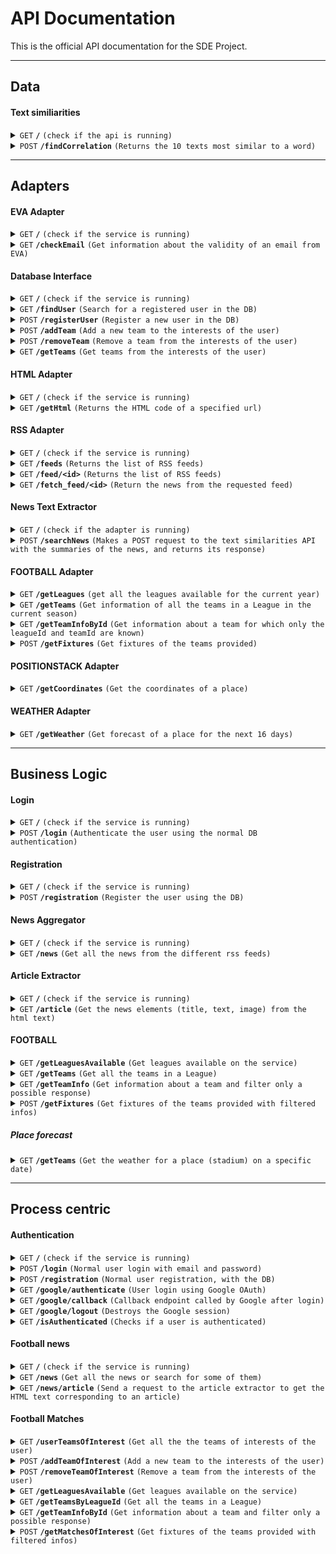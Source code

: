 # API Documentation

This is the official API documentation for the SDE Project.

------------------------------------------------------------------------------------------
## Data
#### Text similiarities

<details>
 <summary><code>GET</code> <code><b>/</b></code> <code>(check if the api is running)</code></summary>

##### Parameters

> None

##### Responses

> | http code     | content-type                      | response                                                            |
> |---------------|-----------------------------------|---------------------------------------------------------------------|
> | `200`         | `text/plain;charset=UTF-8`        | Text similiarities api is running                                   |

</details>

<details>
 <summary><code>POST</code> <code><b>/findCorrelation</b></code> <code>(Returns the 10 texts most similar to a word)</code></summary>

##### Parameters

> | name              |  type     | data type      | description                                                |
> |-------------------|-----------|----------------|------------------------------------------------------------|
> | `texts`           |  required | []             | Array of texts that wil be filtered using the word         |
> | `word`            |  required | string         | Search criteria                                            |

##### Responses

> | http code     | content-type                      | response                                                            |
> |---------------|-----------------------------------|---------------------------------------------------------------------|
> | `200`         | `text/plain;charset=UTF-8`        | Text similiarities api is running                                   |

##### Example
If the status code is `200`, the endpoint returns a JSON object adhering to the following syntax.

```json
{
  texts: [
    "text1",
    "text2",
    ...
  ]
}
```

</details>


------------------------------------------------------------------------------------------
## Adapters

#### EVA Adapter

<details>
 <summary><code>GET</code> <code><b>/</b></code> <code>(check if the service is running)</code></summary>

##### Parameters

> None

##### Responses

> | http code     | content-type                      | response                                                            |
> |---------------|-----------------------------------|---------------------------------------------------------------------|
> | `200`         | `text/plain;charset=UTF-8`        | EVA API adapter is running                                          |

</details>


<details>
 <summary><code>GET</code> <code><b>/checkEmail</b></code> <code>(Get information about the validity of an email from EVA)</code></summary>

##### Parameters

> | name              |  type     | data type      | description                         |
> |-------------------|-----------|----------------|-------------------------------------|
> | `email`           |  required | string         | The email to validate               |

##### Responses

> | http code     | content-type                      | response                                                            |
> |---------------|-----------------------------------|---------------------------------------------------------------------|
> | `200`         | `application/json`                | JSON object, see Example                                            |
> | `400`         | `application/json`                | `{status: "error", msg: ".. error msg .. "}`                        |

##### Example
If the status code is `200`, the endpoint returns a JSON object adhering to the following syntax.

```json
{
  status: "success",
  msg: "Email status retrieved",
  data: {
    valid_syntax: true,
    disposable: true,
    deliverable: true,
    spam: false
  }
}
```

</details>


#### Database Interface


<details>
 <summary><code>GET</code> <code><b>/</b></code> <code>(check if the service is running)</code></summary>

##### Parameters

> None

##### Responses

> | http code     | content-type                      | response                                                            |
> |---------------|-----------------------------------|---------------------------------------------------------------------|
> | `200`         | `text/plain;charset=UTF-8`        | MySQL db interface is running                                       |

</details>



<details>
 <summary><code>GET</code> <code><b>/findUser</b></code> <code>(Search for a registered user in the DB)</code></summary>

##### Parameters

> | name              |  type     | data type      | description                         |
> |-------------------|-----------|----------------|-------------------------------------|
> | `email`           |  required | string         | The user's email                    |
> | `password`        |  required | string         | The user's password                 |

##### Responses

> | http code     | content-type                      | response                                                            |
> |---------------|-----------------------------------|---------------------------------------------------------------------|
> | `200`         | `application/json`                | JSON object, see Example                                            |
> | `400`         | `application/json`                | `{status: "error", msg: ".. error msg .. "}`                        |
> | `404`         | `application/json`                | `{status: "error", msg: "User not found"}`                          |

##### Example
If the status code is `200`, the endpoint returns a JSON object adhering to the following syntax.

```json
{
  status: "success",
  msg: "User found",
  user_info: {
    id: 123,
    name: "Mario",
    surname: "Rossi",
    email: "mariorossi@test.com",
  }
}
```

</details>


<details>
 <summary><code>POST</code> <code><b>/registerUser</b></code> <code>(Register a new user in the DB)</code></summary>

##### Parameters

> | name              |  type     | data type      | description                         |
> |-------------------|-----------|----------------|-------------------------------------|
> | `name`            |  required | string         | The user's name                     |
> | `surname`         |  required | string         | The user's surname                  |
> | `email`           |  required | string         | The user's email                    |
> | `password`        |  required | string         | The user's password                 |

##### Responses

> | http code     | content-type                      | response                                                            |
> |---------------|-----------------------------------|---------------------------------------------------------------------|
> | `200`         | `application/json`                | JSON object, see Example                                            |
> | `400`         | `application/json`                | `{status: "error", msg: ".. error msg .. "}`                        |

##### Example
If the status code is `200`, the endpoint returns a JSON object adhering to the following syntax.

```json
{
  status: "success",
  msg: "User registered",
  id: 123
}
```

</details>

<details>
 <summary><code>POST</code> <code><b>/addTeam</b></code> <code>(Add a new team to the interests of the user)</code></summary>

##### Parameters

> | name              |  type     | data type      | description                         |
> |-------------------|-----------|----------------|-------------------------------------|
> | `token`           |  required | string         | Token containing the user ID        |
> | `teamId`          |  required | string         | The team ID                         |
> | `leagueId`        |  required | string         | The league ID of the team           |

##### Responses

> | http code     | content-type                      | response                                                            |
> |---------------|-----------------------------------|---------------------------------------------------------------------|
> | `200`         | `application/json`                | `{status: "success", msg: "team added"}`                            |
> | `400`         | `application/json`                | `{status: "error", msg: ".. error msg .. "}`                        |
> | `401`         | `application/json`                | `{status: "error", msg: ".. error msg .. "}`                        |

</details>


<details>
 <summary><code>POST</code> <code><b>/removeTeam</b></code> <code>(Remove a team from the interests of the user)</code></summary>

##### Parameters

> | name              |  type     | data type      | description                         |
> |-------------------|-----------|----------------|-------------------------------------|
> | `token`           |  required | string         | Token containing the user ID        |
> | `teamId`          |  required | string         | The team ID                         |


##### Responses

> | http code     | content-type                      | response                                                            |
> |---------------|-----------------------------------|---------------------------------------------------------------------|
> | `200`         | `application/json`                | `{status: "success", msg: "team deleted"}`                          |
> | `400`         | `application/json`                | `{status: "error", msg: ".. error msg .. "}`                        |
> | `401`         | `application/json`                | `{status: "error", msg: ".. error msg .. "}`                        |

</details>

<details>
 <summary><code>GET</code> <code><b>/getTeams</b></code> <code>(Get teams from the interests of the user)</code></summary>

##### Parameters

> | name              |  type     | data type      | description                         |
> |-------------------|-----------|----------------|-------------------------------------|
> | `token`           |  required | string         | Token containing the user ID        |
> | `teamId`          |  required | string         | The team ID                         |


##### Responses

> | http code     | content-type                      | response                                                            |
> |---------------|-----------------------------------|---------------------------------------------------------------------|
> | `200`         | `application/json`                | JSON object, see Example                                            |
> | `400`         | `application/json`                | `{status: "error", msg: ".. error msg .. "}`                        |
> | `401`         | `application/json`                | `{status: "error", msg: ".. error msg .. "}`                        |

##### Example
If the status code is `200`, the endpoint returns a JSON object adhering to the following syntax.

```json
{
  status: "success",
  result:[{
    userId:1,
    teamId:2,
    leagueId:3
   },{
    userId:1,
    teamId:4,
    leagueId:5
   }]
  }
}
```

</details>

#### HTML Adapter

<details>
 <summary><code>GET</code> <code><b>/</b></code> <code>(check if the service is running)</code></summary>

##### Parameters

> None

##### Responses

> | http code     | content-type                      | response                                                            |
> |---------------|-----------------------------------|---------------------------------------------------------------------|
> | `200`         | `text/plain;charset=UTF-8`        | HTML Adapter is running                                       |

</details>


<details>
 <summary><code>GET</code> <code><b>/getHtml</b></code> <code>(Returns the HTML code of a specified url)</code></summary>

##### Parameters

> | name              |  type     | data type      | description                         |
> |-------------------|-----------|----------------|-------------------------------------|
> | `url`             |  required | string         | The website url, which must be encoded and written in this format                   |

##### Responses

> | http code     | content-type                      | response                                                            |
> |---------------|-----------------------------------|---------------------------------------------------------------------|
> | `200`         | `application/json`                | JSON object, see Example                                            |
> | `500`         | `application/json`                | `{status: "Internal Server Error", msg: "The server encou... "}`    |

##### Example
The url in the GET request must be encoded like in the following example, that request the HTML text of www.python.org

```
html_adapter_url:html_adapter_port/getHtml?url=https%3A%2F%2Fwww.python.org
```

If the status code is `200`, the endpoint returns a JSON object that contains the HTML text of the requested website.

```json
{
  html: "<!doctype html>\n<!--[if lt IE 7]>   <html class=\"no-js ie6 lt-ie7 lt-ie8 lt...",
}
```
</details>

#### RSS Adapter

<details>
 <summary><code>GET</code> <code><b>/</b></code> <code>(check if the service is running)</code></summary>

##### Parameters

> None

##### Responses

> | http code     | content-type                      | response                                                            |
> |---------------|-----------------------------------|---------------------------------------------------------------------|
> | `200`         | `text/plain;charset=UTF-8`        | RSS Adapter is running                                              |

</details>

<details>
 <summary><code>GET</code> <code><b>/feeds</b></code> <code>(Returns the list of RSS feeds)</code></summary>

##### Parameters

> None

##### Responses

> | http code     | content-type                      | response                                                            |
> |---------------|-----------------------------------|---------------------------------------------------------------------|
> | `200`         | `application/json`                | JSON object, see Example                                            |
> | `400`         | `application/json`                | `{status: "error", msg: ".. error msg .. "}`                        |

##### Example

If the status code is `200`, the endpoint returns a JSON object that contains the URLs of the RSS feeds.

```json
{
    1: "url1",
    2: "url2",
    3: "url3"
}
```
</details>

<details>
 <summary><code>GET</code> <code><b>/feed/&ltid&gt</b></code> <code>(Returns the list of RSS feeds)</code></summary>

##### Parameters

> | name              |  type     | data type      | description                         |
> |-------------------|-----------|----------------|-------------------------------------|
> | `id`              |  required | string         | The id of the requested RSS feed    |

##### Responses

> | http code     | content-type                      | response                                                            |
> |---------------|-----------------------------------|---------------------------------------------------------------------|
> | `200`         | `application/json`                | JSON object, see Example                                            |
> | `404`         | `application/json`                | `{status: "Not found", msg: "Index out of range"}`                  |
> | `400`         | `application/json`                | `{status: "error", msg: ".. error msg .. "}`                        |

##### Example

If the status code is `200`, the endpoint returns a JSON object that contains the URL of the requested RSS feed.

```json
{
    feed: "url"
}
```
</details>

<details>
 <summary><code>GET</code> <code><b>/fetch_feed/&ltid&gt</b></code> <code>(Return the news from the requested feed)</code></summary>

##### Parameters

> | name              |  type     | data type      | description                         |
> |-------------------|-----------|----------------|-------------------------------------|
> | `id`              |  required | string         | The id of the requested RSS feed    |

##### Responses

> | http code     | content-type                      | response                                                            |
> |---------------|-----------------------------------|---------------------------------------------------------------------|
> | `200`         | `application/json`                | JSON object, see Example                                            |
> | `404`         | `application/json`                | `{status: "Not found", msg: "Index out of range"}`                  |
> | `400`         | `application/json`                | `{status: "error", msg: ".. error msg .. "}`                        |

##### Example

If the status code is `200`, the endpoint returns a JSON object that contains the requested RSS feed.

```json
{
    feed_title: "FOX Sports Digital",
    entries: [
      link: "https://www.foxsports.com/stories/soccer/usmnt-january-transfer-window-tracker-2024"
      media_content: "https://www.foxsports.com/image.jpg"
      summary: "news summary"
      title: "news title"
    ]
}
```
</details>

#### News Text Extractor

<details>
 <summary><code>GET</code> <code><b>/</b></code> <code>(check if the adapter is running)</code></summary>

##### Parameters

> None

##### Responses

> | http code     | content-type                      | response                                                            |
> |---------------|-----------------------------------|---------------------------------------------------------------------|
> | `200`         | `text/plain;charset=UTF-8`        | News Text Extractor Adapter is running                              |

</details>

<details>
 <summary><code>POST</code> <code><b>/searchNews</b></code> <code>(Makes a POST request to the text similarities API with the summaries of the news, and returns its response)</code></summary>

##### Parameters

> | name              |  type     | data type      | description                                                |
> |-------------------|-----------|----------------|------------------------------------------------------------|
> | `news`            |  required | []             | Array of news from which the summaries is extracted        |
> | `word`            |  required | string         | Search criteria                                            |

##### Responses

> | http code     | content-type                      | response                                                            |
> |---------------|-----------------------------------|---------------------------------------------------------------------|
> | `200`         | `text/plain;charset=UTF-8`        | Text similiarities api is running                                   |

##### Example
If the status code is `200`, the endpoint returns a JSON object adhering to the following syntax.

```json
{
  texts: [
    "text1",
    "text2",
    ...
  ]
}
```

</details>

#### FOOTBALL Adapter

<details>
 <summary><code>GET</code> <code><b>/getLeagues</b></code> <code>(get all the leagues available for the current year)</code></summary>

##### Parameters

> None

##### Responses

> | http code     | content-type                      | response                                                            |
> |---------------|-----------------------------------|---------------------------------------------------------------------|
> | `200`         | `application/json`	 	             | JSON object, see Example                                            |
> | `400`         | `application/json` 		             | `{status: "error", msg: ".. error msg .. "}`                        |

##### Example
If the status code is `200`, the endpoint returns a JSON object adhering to the following syntax.

```json
{
  status: "success",
  leagues: [{
    league: {..league_info..},
    country: {..country_info..},
    season: [{..season_info}]
  },{
    league: {..league_info..},
    country: {..country_info..},
    season: [{..season_info}]
  }]
}
```
</details>

<details>
 <summary><code>GET</code> <code><b>/getTeams</b></code> <code>(Get information of all the teams in a League in the current season)</code></summary>

##### Parameters

> | name              |  type     | data type      | description                         |
> |-------------------|-----------|----------------|-------------------------------------|
> | `leagueId`        |  required | string         | The league of the teams             |

##### Responses

> | http code     | content-type                      | response                                                            |
> |---------------|-----------------------------------|---------------------------------------------------------------------|
> | `200`         | `application/json`                | JSON object, see Example                                            |
> | `400`         | `application/json`                | `{status: "error", msg: ".. error msg .. "}`                        |

##### Example
If the status code is `200`, the endpoint returns a JSON object adhering to the following syntax.

```json
{
  status: "success",
  teams: [{
    team: {..team_info..},
    venue: {..venue_info..}
  },{
    team: {..team_info..},
    venue: {..venue_info..}
  }]
}
```

</details>

<details>

 <summary><code>GET</code> <code><b>/getTeamInfoById</b></code> <code>(Get information about a team for which only the leagueId and teamId are known)</code></summary>

##### Parameters

> | name              |  type     | data type      | description                         |
> |-------------------|-----------|----------------|-------------------------------------|
> | `leagueId`        |  required | string         | The league of the team              |
> | `teamId`          |  required | string         | The teamId of the team              |

##### Responses

> | http code     | content-type                      | response                                                            |
> |---------------|-----------------------------------|---------------------------------------------------------------------|
> | `200`         | `application/json`                | JSON object, see Example                                            |
> | `400`         | `application/json`                | `{status: "error", msg: ".. error msg .. "}`                        |

##### Example
If the status code is `200`, the endpoint returns a JSON object adhering to the following syntax.

```json
{
  status: "success",
  teamInfo: {
    team: {..team_info..},
    venue: {..venue_info..}
  }
}
```

</details>

<details>

 <summary><code>POST</code> <code><b>/getFixtures</b></code> <code>(Get fixtures of the teams provided)</code></summary>

##### Parameters

> | name                  |  type     | data type      | description                            |
> |-----------------------|-----------|----------------|----------------------------------------|
> | `teamIds`             |  required | string         | The teamId of the teams                |
> | `numberOfNextMatches` |  required | string         | Number of the next matches wanted      |

##### Responses

> | http code     | content-type                      | response                                                            |
> |---------------|-----------------------------------|---------------------------------------------------------------------|
> | `200`         | `application/json`                | JSON object, see Example                                            |
> | `400`         | `application/json`                | `{status: "error", msg: ".. error msg .. "}`                        |

##### Example
If the status code is `200`, the endpoint returns a JSON object adhering to the following syntax.

```json
{
  status: "success",
  matches: [{
    fixture: {..fixture_info..},
    league: {..league_info..},
    teams: {..teams_info..},
    goals: {..goals_info..},
    score: {..score_info..}
  },{
   fixture: {..fixture_info..},
    league: {..league_info..},
    teams: {..teams_info..},
    goals: {..goals_info..},
    score: {..score_info..}
  }]
}
```

</details>

#### POSITIONSTACK Adapter

<details>
 <summary><code>GET</code> <code><b>/getCoordinates</b></code> <code>(Get the coordinates of a place)</code></summary>

##### Parameters

> | name              |  type     | data type      | description                                      		      |
> |-------------------|-----------|----------------|----------------------------------------------------------|
> | `place`           |  required | string         | The place for which the coodinates are needed            |

##### Responses

> | http code     | content-type                      | response                                                     |
> |---------------|-----------------------------------|--------------------------------------------------------------|
> | `200`         | `application/json`	 	             | JSON object, see Example                                     |
> | `400`         | `application/json` 		             | `{status: "error", msg: ".. error msg .. "}`                 |

##### Example
If the status code is `200`, the endpoint returns a JSON object adhering to the following syntax.

```json
{
  status: "success",
  data:{
     "latitude": 38.897675,
     "longitude": -77.036547,
     "label": "1600 Pennsylvania Avenue NW, Washington, DC, USA",
     "name": "1600 Pennsylvania Avenue NW",
     "type": "address",
     "number": "1600",
     "street": "Pennsylvania Avenue NW",
     "postal_code": "20500",
     "confidence": 1,
     "region": "District of Columbia",
     "region_code": "DC",
     "administrative_area": null,
     "neighbourhood": "White House Grounds",
     "country": "United States",
     "country_code": "US"
  }
}
```
</details>

#### WEATHER Adapter

<details>
 <summary><code>GET</code> <code><b>/getWeather</b></code> <code>(Get forecast of a place for the next 16 days)</code></summary>

##### Parameters

> | name              |  type     | data type      | description                         		      |
> |-------------------|-----------|----------------|---------------------------------------------|
> | `lat`             |  required | string         | Latitude of the place			  	                 |
> | `lon`             |  required | string         | Longitude of the place			  	                |


##### Responses

> | http code     | content-type                      | response                                                     |
> |---------------|-----------------------------------|--------------------------------------------------------------|
> | `200`         | `application/json`	 	             | JSON object, see Example                                     |
> | `400`         | `application/json` 		             | `{status: "error", msg: ".. error msg .. "}`                 |

##### Example
If the status code is `200`, the endpoint returns a JSON object adhering to the following syntax.

```json
{
  status: "success",
  data:{
     app_max_temp:-2.1
     app_min_temp:-10
     clouds:44
     clouds_hi:0
     ...

     ...
     weather: {
       description:"Broken clouds",
       weather_info
    }
  }
}
```
</details>

------------------------------------------------------------------------------------------

## Business Logic


#### Login


<details>
 <summary><code>GET</code> <code><b>/</b></code> <code>(check if the service is running)</code></summary>

##### Parameters

> None

##### Responses

> | http code     | content-type                      | response                                                            |
> |---------------|-----------------------------------|---------------------------------------------------------------------|
> | `200`         | `text/plain;charset=UTF-8`        | Login business logic is running                                     |

</details>


<details>
 <summary><code>POST</code> <code><b>/login</b></code> <code>(Authenticate the user using the normal DB authentication)</code></summary>

##### Parameters

> | name              |  type     | data type      | description                         |
> |-------------------|-----------|----------------|-------------------------------------|
> | `email`           |  required | string         | The user's email                    |
> | `password`        |  required | string         | The user's password                 |

##### Responses

> | http code     | content-type                      | response                                                            |
> |---------------|-----------------------------------|---------------------------------------------------------------------|
> | `200`         | `application/json`                | JSON object, see Example                                            |
> | `400`         | `application/json`                | `{status: "error", msg: ".. error msg .. "}`                        |
> | `401`         | `application/json`                | `{status: "error", msg: "Invalid credentials"}`                     |

##### Example
If the status code is `200`, the endpoint returns a JSON object adhering to the following syntax.

```json
{
  status: "success",
  msg: "User login successful",
  token: "eyJ..."
}
```

</details>



#### Registration


<details>
 <summary><code>GET</code> <code><b>/</b></code> <code>(check if the service is running)</code></summary>

##### Parameters

> None

##### Responses

> | http code     | content-type                      | response                                                            |
> |---------------|-----------------------------------|---------------------------------------------------------------------|
> | `200`         | `text/plain;charset=UTF-8`        | Registration business logic is running                              |

</details>


<details>
 <summary><code>POST</code> <code><b>/registration</b></code> <code>(Register the user using the DB)</code></summary>

##### Parameters

> | name              |  type     | data type      | description                         |
> |-------------------|-----------|----------------|-------------------------------------|
> | `name`            |  required | string         | The user's name                     |
> | `surname`         |  required | string         | The user's surname                  |
> | `email`           |  required | string         | The user's email                    |
> | `password`        |  required | string         | The user's password                 |

##### Responses

> | http code     | content-type                      | response                                                            |
> |---------------|-----------------------------------|---------------------------------------------------------------------|
> | `200`         | `application/json`                | JSON object, see Example                                            |
> | `400`         | `application/json`                | `{status: "error", msg: ".. error msg .. "}`                        |

##### Example
If the status code is `200`, the endpoint returns a JSON object adhering to the following syntax.

```json
{
  status: "success",
  msg: "User registered",
  id: 123
}
```

</details>

#### News Aggregator

<details>
 <summary><code>GET</code> <code><b>/</b></code> <code>(check if the service is running)</code></summary>

##### Parameters

> None

##### Responses

> | http code     | content-type                      | response                                                            |
> |---------------|-----------------------------------|---------------------------------------------------------------------|
> | `200`         | `text/plain;charset=UTF-8`        | News Aggregator business logic is running                           |

</details>


<details>
 <summary><code>GET</code> <code><b>/news</b></code> <code>(Get all the news from the different rss feeds)</code></summary>

##### Parameters

> None

##### Responses

> | http code     | content-type                      | response                                                            |
> |---------------|-----------------------------------|---------------------------------------------------------------------|
> | `200`         | `application/json`                | JSON object, see Example                                            |
> | `400`         | `application/json`                | `{status: "error", msg: ".. error msg .. "}`                        |

##### Example
If the status code is `200`, the endpoint returns a JSON object adhering to the following syntax.

```json
{
 [
    {
      feed_title: "FOX Sports Digital",
      entries: [
        link: "https://www.foxsports.com/stories/soccer/usmnt-january-transfer-window-tracker-2024"
        media_content: "https://www.foxsports.com/image.jpg"
        summary: "news summary"
        title: "news title"
      ]
    },
    {
      feed_title: "BBC news"
      entries: [
        ...
      ]
    }
    ,
    ...
  ]
}
```

</details>

#### Article Extractor

<details>
 <summary><code>GET</code> <code><b>/</b></code> <code>(check if the service is running)</code></summary>

##### Parameters

> None

##### Responses

> | http code     | content-type                      | response                                                            |
> |---------------|-----------------------------------|---------------------------------------------------------------------|
> | `200`         | `text/plain;charset=UTF-8`        | Article Extractor business logic is running                         |

</details>


<details>
 <summary><code>GET</code> <code><b>/article</b></code> <code>(Get the news elements (title, text, image) from the html text)</code></summary>

##### Parameters

> | name              |  type     | data type      | description                         |
> |-------------------|-----------|----------------|-------------------------------------|
> | `url`             |  required | string         | The article's url                   |

##### Responses

> | http code     | content-type                      | response                                                            |
> |---------------|-----------------------------------|---------------------------------------------------------------------|
> | `200`         | `application/json`                | JSON object, see Example                                            |
> | `400`         | `application/json`                | `{status: "error", msg: ".. error msg .. "}`                        |
> | `500`         | `application/json`                | `{status: "Internal error", msg: ".. error msg .. "}`                        |

##### Example
If the status code is `200`, the endpoint returns a JSON object adhering to the following syntax.

```json
{
  title: "article title",
  text: "article text",
  image: "image's url"
}
```

</details>

#### FOOTBALL

<details>
 <summary><code>GET</code> <code><b>/getLeaguesAvailable</b></code> <code>(Get leagues available on the service)</code></summary>

##### Parameters

> none

##### Responses

> | http code     | content-type                      | response                                                            |
> |---------------|-----------------------------------|---------------------------------------------------------------------|
> | `200`         | `application/json`                | JSON object, see Example                                            |
> | `400`         | `application/json`                | `{status: "error", msg: ".. error msg .. "}`                        |

##### Example
If the status code is `200`, the endpoint returns a JSON object adhering to the following syntax.

```json
{
  status: "success",
  leagues:[{
    id:61
    name:"Ligue 1"
    type:"League"
    logo:"https://media.api-sports.io/football/leagues/61.png"
   },{
    id:62
    name:"Ligue X"
    type:"League"
    logo:"https://media.api-sports.io/football/leagues/62.png" 
   }]
}
```
</details>

<details>
 <summary><code>GET</code> <code><b>/getTeams</b></code> <code>(Get all the teams in a League)</code></summary>

##### Parameters

> | name              |  type     | data type      | description                         |
> |-------------------|-----------|----------------|-------------------------------------|
> | `leagueId`        |  required | string         | The league of the teams             |

##### Responses

> | http code     | content-type                      | response                                                            |
> |---------------|-----------------------------------|---------------------------------------------------------------------|
> | `200`         | `application/json`                | JSON object, see Example                                            |
> | `400`         | `application/json`                | `{status: "error", msg: ".. error msg .. "}`                        |

##### Example
If the status code is `200`, the endpoint returns a JSON object adhering to the following syntax.

```json
{
  status: "success",
  teams: [{
    {..team_info..},
    {..team_info..},
    {..team_info..}
  }]
}
```

</details>

<details>
 <summary><code>GET</code> <code><b>/getTeamInfo</b></code> <code>(Get information about a team and filter only a possible response)</code></summary>

##### Parameters

> | name              |  type     | data type      | description                         |
> |-------------------|-----------|----------------|-------------------------------------|
> | `leagueId`        |  required | string         | The league of the team              |
> | `teamId`          |  required | string         | The teamId of the team              |

##### Responses

> | http code     | content-type                      | response                                                            |
> |---------------|-----------------------------------|---------------------------------------------------------------------|
> | `200`         | `application/json`                | JSON object, see Example                                            |
> | `400`         | `application/json`                | `{status: "error", msg: ".. error msg .. "}`                        |

##### Example
If the status code is `200`, the endpoint returns a JSON object adhering to the following syntax.

```json
{
  status: "success",
  teamInfo: {
    team: {..team_info..},
    venue: {..venue_info..}
  }
}
```
</details>

<details>

 <summary><code>POST</code> <code><b>/getFixtures</b></code> <code>(Get fixtures of the teams provided with filtered infos)</code></summary>

##### Parameters

> | name                  |  type     | data type      | description                            |
> |-----------------------|-----------|----------------|----------------------------------------|
> | `teamIds`             |  required | string         | The teamId of the teams                |
> | `numberOfNextMatches` |  required | string         | Number of the next matches wanted      |

##### Responses

> | http code     | content-type                      | response                                                            |
> |---------------|-----------------------------------|---------------------------------------------------------------------|
> | `200`         | `application/json`                | JSON object, see Example                                            |
> | `400`         | `application/json`                | `{status: "error", msg: ".. error msg .. "}`                        |

##### Example
If the status code is `200`, the endpoint returns a JSON object adhering to the following syntax.

```json
{
  status: "success",
  matches: [{
    "matchReferee": "Referee1",
    "matchDate": "2024-01-04",
    "stadium": "Stadium1",
    "city": "City1",
    "league": "League1",
    "country": "Country1",
    "homeTeam": "HomeTeam1",
    "homeTeamLogoLink": "HomeTeam1LogoLink",
    "awayTeam": "AwayTeam1",
    "awayTeamLogoLink": "AwayTeam1LogoLink"
  },
  {
    "matchReferee": "Referee2",
    "matchDate": "2024-01-05",
    "stadium": "Stadium2",
    "city": "City2",
    "league": "League2",
    "country": "Country2",
    "homeTeam": "HomeTeam2",
    "homeTeamLogoLink": "HomeTeam2LogoLink",
    "awayTeam": "AwayTeam2",
    "awayTeamLogoLink": "AwayTeam2LogoLink"
  }]

}
```

</details>

##### Place forecast

<details>
 <summary><code>GET</code> <code><b>/getTeams</b></code> <code>(Get the weather for a place (stadium) on a specific date)</code></summary>

##### Parameters

> | name              |  type     | data type      | description                         |
> |-------------------|-----------|----------------|-------------------------------------|
> | `stadium`         |  required | string         | The league of the teams             |
> | `matchDate`       |  required | string         | The league of the teams             |

##### Responses

> | http code     | content-type                      | response                                                            |
> |---------------|-----------------------------------|---------------------------------------------------------------------|
> | `200`         | `application/json`                | JSON object, see Example                                            |
> | `400`         | `application/json`                | `{status: "error", msg: ".. error msg .. "}`                        |

##### Example
If the status code is `200`, the endpoint returns a JSON object adhering to the following syntax.

```json
{
  status: "success",
  weather: {
    "min_temp": 15,
    "max_temp": 25,
    "description": 'Clear sky' || 'data still not computed'
  }
}
```

</details>

------------------------------------------------------------------------------------------
## Process centric


#### Authentication


<details>
 <summary><code>GET</code> <code><b>/</b></code> <code>(check if the service is running)</code></summary>

##### Parameters

> None

##### Responses

> | http code     | content-type                      | response                                                            |
> |---------------|-----------------------------------|---------------------------------------------------------------------|
> | `200`         | `text/plain;charset=UTF-8`        | Authentication process centric service is running                   |

</details>


<details>
 <summary><code>POST</code> <code><b>/login</b></code> <code>(Normal user login with email and password)</code></summary>

##### Parameters

> | name              |  type     | data type      | description                         |
> |-------------------|-----------|----------------|-------------------------------------|
> | `email`           |  required | string         | The user's email                    |
> | `password`        |  required | string         | The user's password                 |

##### Responses

> | http code     | content-type                      | response                                                            |
> |---------------|-----------------------------------|---------------------------------------------------------------------|
> | `200`         | `application/json`                | JSON object, see Example                                            |
> | `400`         | `application/json`                | `{status: "error", msg: ".. error msg .. "}`                        |

##### Example
If the status code is `200`, the endpoint returns a JSON object adhering to the following syntax.

```json
{
  status: "success",
  msg: "User login successful",
  token: "eyJ..."
}
```

</details>


<details>
 <summary><code>POST</code> <code><b>/registration</b></code> <code>(Normal user registration, with the DB)</code></summary>

##### Parameters

> | name              |  type     | data type      | description                         |
> |-------------------|-----------|----------------|-------------------------------------|
> | `name`            |  required | string         | The user's name                     |
> | `surname`         |  required | string         | The user's surname                  |
> | `email`           |  required | string         | The user's email                    |
> | `password`        |  required | string         | The user's password                 |

##### Responses

> | http code     | content-type                      | response                                                            |
> |---------------|-----------------------------------|---------------------------------------------------------------------|
> | `200`         | `application/json`                | JSON object, see Example                                            |
> | `400`         | `application/json`                | `{status: "error", msg: ".. error msg .. "}`                        |

##### Example
If the status code is `200`, the endpoint returns a JSON object adhering to the following syntax.

```json
{
  status: "success",
  msg: "User registered"
}
```

</details>


<details>
 <summary><code>GET</code> <code><b>/google/authenticate</b></code> <code>(User login using Google OAuth)</code></summary>

##### Parameters

> None

##### Responses

> | http code     | content-type                      | response                                                            |
> |---------------|-----------------------------------|---------------------------------------------------------------------|
> | `200`         | `application/json`                | JSON object, see Example                                            |
> | `302`         | `text/html`                       | Redirects to Google OAuth authentication endpoint, then redirects to `/google/callback` |
> | `400`         | `application/json`                | `{status: "error", msg: ".. error msg .. "}`                        |


</details>


<details>
 <summary><code>GET</code> <code><b>/google/callback</b></code> <code>(Callback endpoint called by Google after login)</code></summary>

##### Parameters

> None

The parameters are filled by Google after successfully authenticating.

##### Responses

> | http code     | content-type                      | response                                                            |
> |---------------|-----------------------------------|---------------------------------------------------------------------|
> | `302`         | `text/html`                       | Redirects to `/` if an error occurred during the authentication     |



##### Example
If the status code is `200`, the endpoint returns a JSON object adhering to the following syntax.

```json
{
  status: "success",
  msg: "User login successful",
  token: "eyJ..."
}
```

</details>

<details>
 <summary><code>GET</code> <code><b>/google/logout</b></code> <code>(Destroys the Google session)</code></summary>

##### Parameters

> None

##### Responses

> | http code     | content-type                      | response                                                            |
> |---------------|-----------------------------------|---------------------------------------------------------------------|
> | `200`         | `application/json`                | JSON object, see Example                                            |



##### Example
If the status code is `200`, the endpoint returns a JSON object adhering to the following syntax.

```json
{
  status: "success"
}
```

</details>


<details>
 <summary><code>GET</code> <code><b>/isAuthenticated</b></code> <code>(Checks if a user is authenticated)</code></summary>

##### Parameters

> | name              |  type     | data type      | description                         |
> |-------------------|-----------|----------------|-------------------------------------|
> | `token`           |  required | string         | The JWT token                       |

##### Responses

> | http code     | content-type                      | response                                                            |
> |---------------|-----------------------------------|---------------------------------------------------------------------|
> | `200`         | `application/json`                | JSON object, see Example                                            |



##### Example
If the status code is `200`, the endpoint returns a JSON object adhering to the following syntax.

```json
{
  "status": "success",
  "authenticated": true,
  "data": {
    "id": 6,
    "email": "prova1@gmail.com",
    "iat": 1705003554
  }
}
```

</details>

#### Football news
<details>
 <summary><code>GET</code> <code><b>/</b></code> <code>(check if the service is running)</code></summary>

##### Parameters

> None

##### Responses

> | http code     | content-type                      | response                                                            |
> |---------------|-----------------------------------|---------------------------------------------------------------------|
> | `200`         | `text/plain;charset=UTF-8`        | Football news process centric service is running                   |

</details>


<details>
 <summary><code>GET</code> <code><b>/news</b></code> <code>(Get all the news or search for some of them)</code></summary>

##### Parameters

> | name              |  type     | data type      | description                         |
> |-------------------|-----------|----------------|-------------------------------------|
> | `search`          |  optional | string         | News search criteria                |


##### Responses

> | http code     | content-type                      | response                                                            |
> |---------------|-----------------------------------|---------------------------------------------------------------------|
> | `200`         | `application/json`                | JSON object, see Example                                            |
> | `400`         | `application/json`                | `{status: "error", msg: ".. error msg .. "}`                        |

##### Example
If the status code is `200` and the search parameter is empty, all the news will be returned. Otherwise, the service will respond with the 
10 news most similar to the search criteria.

In the first case the returned json will be as follow:
```json
[
  {
    link:,
    summary:,
    title:
  },
  {
    link:,
    summary:,
    title:
  },
  {
    ...
  }
]
```

Otherwise, when all the news are returned, it will be like this:\

```json
{
  [
    {
      feed_title: "FOX Sports Digital",
      entries: [
        link: "https://www.foxsports.com/stories/soccer/usmnt-january-transfer-window-tracker-2024"
        media_content: "https://www.foxsports.com/image.jpg"
        summary: "news summary"
        title: "news title"
      ]
    },
    {
      feed_title: "BBC news"
      entries: [
        ...
      ]
    }
    ,
    ...
  ]
}
```

</details>


<details>
 <summary><code>GET</code> <code><b>/news/article</b></code> <code>(Send a request to the article extractor to get the HTML text corresponding to an article)</code></summary>

##### Parameters

> | name              |  type     | data type      | description                         |
> |-------------------|-----------|----------------|-------------------------------------|
> | `url`             |  required | string         | The article's url                     |


##### Responses

> | http code     | content-type                      | response                                                            |
> |---------------|-----------------------------------|---------------------------------------------------------------------|
> | `200`         | `application/json`                | JSON object, see Example                                            |
> | `400`         | `application/json`                | `{status: "error", msg: ".. error msg .. "}`                        |

##### Example
If the status code is `200`, the endpoint returns a JSON object adhering to the following syntax.

```json
{
  title: "article title",
  text: "article text",
  image: "image's url"
}
```

</details>

#### Football Matches

<details>
 <summary><code>GET</code> <code><b>/userTeamsOfInterest</b></code> <code>(Get all the the teams of interests of the user)</code></summary>

##### Parameters

> | name              |  type     | data type      | description                         |
> |-------------------|-----------|----------------|-------------------------------------|
> | `token`           |  required | string         | Token containing the user ID        |


##### Responses

> | http code     | content-type                      | response                                                            |
> |---------------|-----------------------------------|---------------------------------------------------------------------|
> | `200`         | `application/json`                | JSON object, see Example                                            |
> | `400`         | `application/json`                | `{status: "error", msg: ".. error msg .. "}`                        |
> | `401`         | `application/json` 		             | `{status: "error", problem: "token not provided"}`                  |    
##### Example
If the status code is `200` and the search parameter is empty, all the news will be returned. Otherwise, the service will respond with the 
10 news most similar to the search criteria.

In the first case the returned json will be as follow:

```json
{
  status: "success",
  result:[{
    userId:1,
    teamId:2,
    leagueId:3
   },{
    userId:1,
    teamId:4,
    leagueId:5
   }]
  }
}
```

</details>

<details>
 <summary><code>POST</code> <code><b>/addTeamOfInterest</b></code> <code>(Add a new team to the interests of the user)</code></summary>

##### Parameters

> | name              |  type     | data type      | description                         |
> |-------------------|-----------|----------------|-------------------------------------|
> | `token`           |  required | string         | Token containing the user ID        |
> | `teamId`          |  required | string         | The team ID                         |
> | `leagueId`        |  required | string         | The league ID of the team           |

##### Responses

> | http code     | content-type                      | response                                                            |
> |---------------|-----------------------------------|---------------------------------------------------------------------|
> | `200`         | `application/json`                | `{status: "success", msg: "team added"}`                            |
> | `400`         | `application/json`                | `{status: "error", msg: ".. error msg .. "}`                        |
> | `401`         | `application/json` 		             | `{status: "error", problem: "token not provided"}`                  |      
</details>

<details>
 <summary><code>POST</code> <code><b>/removeTeamOfInterest</b></code> <code>(Remove a team from the interests of the user)</code></summary>

##### Parameters

> | name              |  type     | data type      | description                         |
> |-------------------|-----------|----------------|-------------------------------------|
> | `token`           |  required | string         | Token containing the user ID        |
> | `teamId`          |  required | string         | The team ID                         |


##### Responses

> | http code     | content-type                      | response                                                            |
> |---------------|-----------------------------------|---------------------------------------------------------------------|
> | `200`         | `application/json`                | `{status: "success", msg: "team deleted"}`                          |
> | `400`         | `application/json`                | `{status: "error", msg: ".. error msg .. "}`                        |
> | `401`         | `application/json` 		             | `{status: "error", problem: "token not provided"}`                  |

</details>

<details>
 <summary><code>GET</code> <code><b>/getLeaguesAvailable</b></code> <code>(Get leagues available on the service)</code></summary>

##### Parameters

> none

##### Responses

> | http code     | content-type                      | response                                                            |
> |---------------|-----------------------------------|---------------------------------------------------------------------|
> | `200`         | `application/json`                | JSON object, see Example                                            |
> | `400`         | `application/json`                | `{status: "error", msg: ".. error msg .. "}`                        |

##### Example
If the status code is `200`, the endpoint returns a JSON object adhering to the following syntax.

```json
{
  status: "success",
  leagues:[{
    id:61
    name:"Ligue 1"
    type:"League"
    logo:"https://media.api-sports.io/football/leagues/61.png"
   },{
    id:62
    name:"Ligue X"
    type:"League"
    logo:"https://media.api-sports.io/football/leagues/62.png" 
   }]
}
```
</details>


<details>
 <summary><code>GET</code> <code><b>/getTeamsByLeagueId</b></code> <code>(Get all the teams in a League)</code></summary>

##### Parameters

> | name              |  type     | data type      | description                         |
> |-------------------|-----------|----------------|-------------------------------------|
> | `leagueId`        |  required | string         | The league of the teams             |

##### Responses

> | http code     | content-type                      | response                                                            |
> |---------------|-----------------------------------|---------------------------------------------------------------------|
> | `200`         | `application/json`                | JSON object, see Example                                            |
> | `400`         | `application/json`                | `{status: "error", msg: ".. error msg .. "}`                        |

##### Example
If the status code is `200`, the endpoint returns a JSON object adhering to the following syntax.

```json
{
  status: "success",
  teams: [{
    {..team_info..},
    {..team_info..},
    {..team_info..}
  }]
}
```

</details>
<details>

  <summary><code>GET</code> <code><b>/getTeamInfoById</b></code> <code>(Get information about a team and filter only a possible response)</code></summary>

##### Parameters

> | name              |  type     | data type      | description                         |
> |-------------------|-----------|----------------|-------------------------------------|
> | `leagueId`        |  required | string         | The league of the team              |
> | `teamId`          |  required | string         | The teamId of the team              |

##### Responses

> | http code     | content-type                      | response                                                            |
> |---------------|-----------------------------------|---------------------------------------------------------------------|
> | `200`         | `application/json`                | JSON object, see Example                                            |
> | `400`         | `application/json`                | `{status: "error", msg: ".. error msg .. "}`                        |

##### Example
If the status code is `200`, the endpoint returns a JSON object adhering to the following syntax.

```json
{
  status: "success",
  teamInfo: {
    team: {..team_info..},
    venue: {..venue_info..}
  }
}
```
</details>

<details>

 <summary><code>POST</code> <code><b>/getMatchesOfInterest</b></code> <code>(Get fixtures of the teams provided with filtered infos)</code></summary>

##### Parameters

> | name                  |  type     | data type      | description                            |
> |-----------------------|-----------|----------------|----------------------------------------|
> | `token  `             |  required | string         | Token containing the user ID           |
> | `numberOfNextMatches` |  required | string         | Number of the next matches wanted      |

##### Responses

> | http code     | content-type                      | response                                                            |
> |---------------|-----------------------------------|---------------------------------------------------------------------|
> | `200`         | `application/json`                | JSON object, see Example                                            |
> | `400`         | `application/json`                | `{status: "error", msg: ".. error msg .. "}`                        |
> | `401`         | `application/json`                | `{status: "error", problem: "token not provided"}`                  |

##### Example
If the status code is `200`, the endpoint returns a JSON object adhering to the following syntax.

```json
{
  status: "success",
  matches: [{
    "matchReferee": "Referee1",
    "matchDate": "2024-01-04",
    "stadium": "Stadium1",
    "city": "City1",
    "league": "League1",
    "country": "Country1",
    "homeTeam": "HomeTeam1",
    "homeTeamLogoLink": "HomeTeam1LogoLink",
    "awayTeam": "AwayTeam1",
    "awayTeamLogoLink": "AwayTeam1LogoLink"
  },
  {
    "matchReferee": "Referee2",
    "matchDate": "2024-01-05",
    "stadium": "Stadium2",
    "city": "City2",
    "league": "League2",
    "country": "Country2",
    "homeTeam": "HomeTeam2",
    "homeTeamLogoLink": "HomeTeam2LogoLink",
    "awayTeam": "AwayTeam2",
    "awayTeamLogoLink": "AwayTeam2LogoLink"
  }]

}
```

</details>
